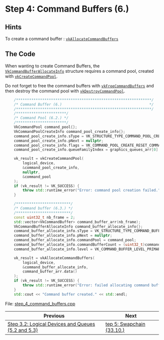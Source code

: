 # **Step 4: Command Buffers (6.)**
## **Hints**
To create a command buffer : [`vkAllocateCommandBuffers`](https://registry.khronos.org/vulkan/specs/1.3-extensions/html/chap6.html#vkAllocateCommandBuffers)

## **The Code**
When wanting to create Command Buffers, the [`VkCommandBufferAllocateInfo`](https://registry.khronos.org/vulkan/specs/1.3-extensions/html/chap6.html#VkCommandBufferAllocateInfo) structure requires a command pool, created with [`vkCreateCommandPool`](https://registry.khronos.org/vulkan/specs/1.3-extensions/html/chap6.html#vkCreateCommandPool).

Do not forget to free the command buffers with [`vkFreeCommandBuffers`](https://registry.khronos.org/vulkan/specs/1.3-extensions/html/chap6.html#vkFreeCommandBuffers) and then destroy the command pool with [`vkDestroyCommandPool`](https://registry.khronos.org/vulkan/specs/1.3-extensions/html/chap6.html#vkDestroyCommandPool).

```C++
    /**************************************************************/
	/* Command Buffer (6.)                                        */
	/**************************************************************/
	/***********************/
	/* Command Pool (6.2.) */
	/***********************/
	VkCommandPool command_pool{};
	VkCommandPoolCreateInfo command_pool_create_info{};
	command_pool_create_info.sType = VK_STRUCTURE_TYPE_COMMAND_POOL_CREATE_INFO;
	command_pool_create_info.pNext = nullptr;
	command_pool_create_info.flags = VK_COMMAND_POOL_CREATE_RESET_COMMAND_BUFFER_BIT;
	command_pool_create_info.queueFamilyIndex = graphics_queues_arr[0].queueFamilyIndex;

	vk_result = vkCreateCommandPool(
		logical_device,
		&command_pool_create_info,
		nullptr,
		&command_pool
	);
	if (vk_result != VK_SUCCESS) {
		throw std::runtime_error("Error: command pool creation failed.");
	}

	/*************************/
	/* Command buffer (6.3.) */
	/*************************/
	const uint32_t nb_frame = 2;
	std::vector<VkCommandBuffer> command_buffer_arr(nb_frame);
	VkCommandBufferAllocateInfo command_buffer_allocate_info{};
	command_buffer_allocate_info.sType = VK_STRUCTURE_TYPE_COMMAND_BUFFER_ALLOCATE_INFO;
	command_buffer_allocate_info.pNext = nullptr;
	command_buffer_allocate_info.commandPool = command_pool;
	command_buffer_allocate_info.commandBufferCount = (uint32_t)command_buffer_arr.size();
	command_buffer_allocate_info.level = VK_COMMAND_BUFFER_LEVEL_PRIMARY;

	vk_result = vkAllocateCommandBuffers(
		logical_device,
		&command_buffer_allocate_info,
		command_buffer_arr.data()
	);
	if (vk_result != VK_SUCCESS) {
		throw std::runtime_error("Error: failed allocating command buffer.");
	}
	std::cout << "Command buffer created." << std::endl;
```

File: [step_4_command_buffers.cpp](../Code/step_4_command_buffers.cpp)

| Previous | Next |
|---|---|
| [Step 3.2: Logical Devices and Queues (5.2 and 5.3)](logical_devices_and_queues.md) | [tep 5: Swapchain (33.10.)](swapchain.md) |